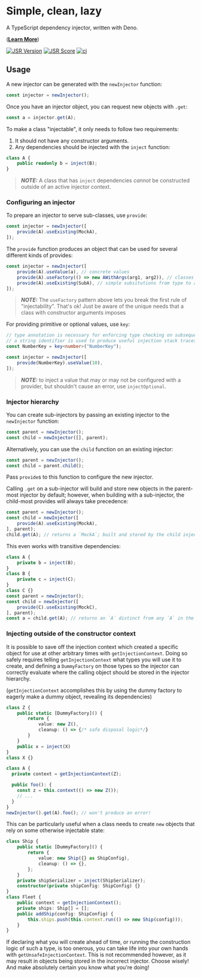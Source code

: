 # Simple, clean, lazy

A TypeScript dependency injector, written with Deno.

([**Learn More**](./EDU.md))

[![JSR Version](https://jsr.io/badges/@cjc/injector)](https://jsr.io/@cjc/injector)
[![JSR Score](https://jsr.io/badges/@cjc/injector/score)](https://jsr.io/@cjc/injector/score)
[![ci](https://github.com/jacob-church/injector/actions/workflows/publish.yml/badge.svg)](https://github.com/jacob-church/injector/actions/workflows/publish.yml)

## Usage

A new injector can be generated with the `newInjector` function:

```typescript
const injector = newInjector();
```

Once you have an injector object, you can request new objects with `.get`:

```typescript
const a = injector.get(A);
```

To make a class "injectable", it only needs to follow two requirements:

1. It should not have any constructor arguments.
2. Any dependencies should be injected with the `inject` function:

```typescript
class A {
    public readonly b = inject(B);
}
```

> **_NOTE:_** A class that has `inject` dependencies _cannot_ be constructed
> outside of an active injector context.

### Configuring an injector

To prepare an injector to serve sub-classes, use `provide`:

```typescript
const injector = newInjector([
    provide(A).useExisting(MockA),
]);
```

The `provide` function produces an object that can be used for several different
kinds of provides:

```typescript
const injector = newInjector([
    provide(A).useValue(a), // concrete values
    provide(A).useFactory(() => new AWithArgs(arg1, arg2)), // classes that take constructor arguments
    provide(A).useExisting(SubA), // simple subsitutions from type to a subtype
]);
```

> **_NOTE:_** The `useFactory` pattern above lets you break the first rule of
> "injectability". That's ok! Just be aware of the unique needs that a class
> with constructor arguments imposes

For providing primitive or optional values, use `key`:

```typescript
// type annotation is necessary for enforcing type checking on subsequent provides
// a string identifier is used to produce useful injection stack traces when injection errors occur
const NumberKey = key<number>("NumberKey");

const injector = newInjector([
    provide(NumberKey).useValue(10),
]);
```

> **_NOTE:_** to inject a value that may or may not be configured with a
> provider, but shouldn't cause an error, use `injectOptional`.

### Injector hierarchy

You can create sub-injectors by passing an existing injector to the
`newInjector` function:

```typescript
const parent = newInjector();
const child = newInjector([], parent);
```

Alternatively, you can use the `child` function on an existing injector:

```typescript
const parent = newInjector();
const child = parent.child();
```

Pass `provide`s to this function to configure the new injector.

Calling `.get` on a sub-injector will build and store new objects in the
parent-most injector by default; however, when building with a sub-injector, the
child-most provides will always take precedence:

```typescript
const parent = newInjector();
const child = newInjector([
    provide(A).useExisting(MockA),
], parent);
child.get(A); // returns a `MockA`; built and stored by the child injector
```

This even works with transitive dependencies:

```typescript
class A {
    private b = inject(B);
}
class B {
    private c = inject(C);
}
class C {}
const parent = newInjector();
const child = newInjector([
    provide(C).useExisting(MockC),
], parent);
const a = child.get(A); // returns an `A` distinct from any `A` in the parent, such that `a.b.c instanceof MockC`
```

### Injecting outside of the constructor context

It is possible to save off the injection context which created a specific object
for use at other arbitrary times with `getInjectionContext`. Doing so safely
requires telling `getInjectionContext` what types you will use it to create, and
defining a `DummyFactory` on those types so the injector can correctly evaluate
where the calling object should be stored in the injector hierarchy.

(`getInjectionContext` accomplishes this by using the dummy factory to eagerly
make a dummy object, revealing its dependencies)

```typescript
class Z { 
    public static [DummyFactory]() {
        return {
            value: new Z(),
            cleanup: () => {/* safe disposal logic*/}
        }
    }
    public x = inject(X)
}
class X {}

class A {
  private context = getInjectionContext(Z);

  public foo(): {
    const z = this.context(() => new Z());
    // ...
  }
}
newInjector().get(A).foo(); // won't produce an error!
```

This can be particularly useful when a class needs to create `new` objects that
rely on some otherwise injectable state:

```typescript
class Ship {
    public static [DummyFactory]() {
        return {
            value: new Ship({} as ShipConfig),
            cleanup: () => {},
        };
    }
    private shipSerializer = inject(ShipSerializer);
    constructor(private shipConfig: ShipConfig) {}
}
class Fleet {
    public context = getInjectionContext();
    private ships: Ship[] = [];
    public addShip(config: ShipConfig) {
        this.ships.push(this.context.run(() => new Ship(config)));
    }
}
```

If declaring what you will create ahead of time, or running the construction
logic of such a type, is too onerous, you can take life into your own hands with
`getUnsafeInjectionContext`. This is not recommended however, as it may result
in objects being stored in the incorrect injector. Choose wisely! And make
absolutely certain you know what you're doing!
